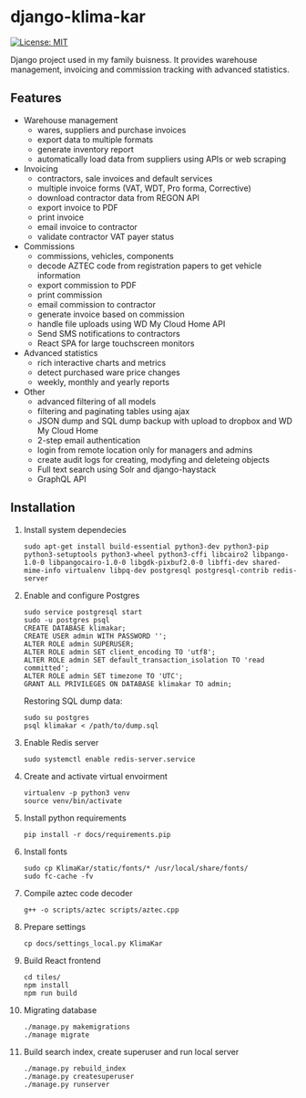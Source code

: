 # django-klima-kar

[![License: MIT](https://img.shields.io/badge/License-MIT-yellow.svg)](https://github.com/karpiq24/django-klima-kar/blob/master/LICENSE)

Django project used in my family buisness. It provides warehouse management, invoicing and commission tracking with advanced statistics.

## Features

-   Warehouse management
    -   wares, suppliers and purchase invoices
    -   export data to multiple formats
    -   generate inventory report
    -   automatically load data from suppliers using APIs or web scraping
-   Invoicing
    -   contractors, sale invoices and default services
    -   multiple invoice forms (VAT, WDT, Pro forma, Corrective)
    -   download contractor data from REGON API
    -   export invoice to PDF
    -   print invoice
    -   email invoice to contractor
    -   validate contractor VAT payer status
-   Commissions
    -   commissions, vehicles, components
    -   decode AZTEC code from registration papers to get vehicle information
    -   export commission to PDF
    -   print commission
    -   email commission to contractor
    -   generate invoice based on commission
    -   handle file uploads using WD My Cloud Home API
    -   Send SMS notifications to contractors
    -   React SPA for large touchscreen monitors
-   Advanced statistics
    -   rich interactive charts and metrics
    -   detect purchased ware price changes
    -   weekly, monthly and yearly reports
-   Other
    -   advanced filtering of all models
    -   filtering and paginating tables using ajax
    -   JSON dump and SQL dump backup with upload to dropbox and WD My Cloud Home
    -   2-step email authentication
    -   login from remote location only for managers and admins
    -   create audit logs for creating, modyfing and deleteing objects
    -   Full text search using Solr and django-haystack
    -   GraphQL API

## Installation

1. Install system dependecies
    ```
    sudo apt-get install build-essential python3-dev python3-pip python3-setuptools python3-wheel python3-cffi libcairo2 libpango-1.0-0 libpangocairo-1.0-0 libgdk-pixbuf2.0-0 libffi-dev shared-mime-info virtualenv libpq-dev postgresql postgresql-contrib redis-server
    ```
2. Enable and configure Postgres
    ```
    sudo service postgresql start
    sudo -u postgres psql
    CREATE DATABASE klimakar;
    CREATE USER admin WITH PASSWORD '';
    ALTER ROLE admin SUPERUSER;
    ALTER ROLE admin SET client_encoding TO 'utf8';
    ALTER ROLE admin SET default_transaction_isolation TO 'read committed';
    ALTER ROLE admin SET timezone TO 'UTC';
    GRANT ALL PRIVILEGES ON DATABASE klimakar TO admin;
    ```
   Restoring SQL dump data:
   ```
   sudo su postgres
   psql klimakar < /path/to/dump.sql
   ```
3. Enable Redis server
    ```
    sudo systemctl enable redis-server.service
    ```
4. Create and activate virtual envoirment
    ```
    virtualenv -p python3 venv
    source venv/bin/activate
    ```
5. Install python requirements
    ```
    pip install -r docs/requirements.pip
    ```
6. Install fonts
    ```
    sudo cp KlimaKar/static/fonts/* /usr/local/share/fonts/
    sudo fc-cache -fv
    ```
7. Compile aztec code decoder
    ```
    g++ -o scripts/aztec scripts/aztec.cpp
    ```
8. Prepare settings
    ```
    cp docs/settings_local.py KlimaKar
    ```
9. Build React frontend
    ```
    cd tiles/
    npm install
    npm run build
    ```
10. Migrating database
    ```
    ./manage.py makemigrations
    ./manage migrate
    ```
11. Build search index, create superuser and run local server
    ```
    ./manage.py rebuild_index
    ./manage.py createsuperuser
    ./manage.py runserver
    ```
